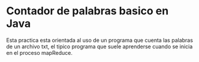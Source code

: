# Contador de palabras basico en Java

Esta practica esta orientada al uso de un programa que cuenta las palabras de un archivo txt, el tipico programa que suele aprenderse cuando se inicia en el proceso mapReduce.

